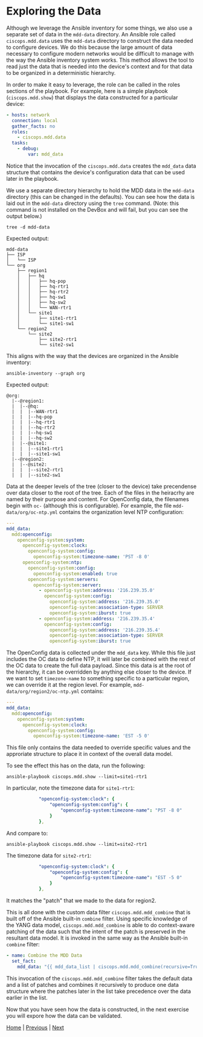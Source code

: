 # Exploring the Data
Although we leverage the Ansible inventory for some things, we also use a separate set of data in the `mdd-data` directory. An Ansible role called `ciscops.mdd.data` uses the `mdd-data` directory to construct the data needed to configure devices. We do this because the large amount of data necessary to configure modern networks would be difficult to manage with the way the Ansible inventory system works. This method allows the tool to read just the data that is needed into the device's context and for that data to be organized in a deterministic hierarchy.

In order to make it easy to leverage, the role can be called in the roles sections of the playbook. For example, here is a simple playbook (`ciscops.mdd.show`) that displays the data constructed for a particular device:

```yaml
- hosts: network
  connection: local
  gather_facts: no
  roles:
    - ciscops.mdd.data
  tasks:
    - debug:
        var: mdd_data
```

Notice that the invocation of the `ciscops.mdd.data` creates the `mdd_data` data structure that contains the device's configuration data that can be used later in the playbook.

We use a separate directory hierarchy to hold the MDD data in the `mdd-data` directory (this can be changed in the defaults). You can see how the data is laid out in the `mdd-data` directory using the `tree` command.  (Note: this command is not installed on the DevBox and will fail, but you can see the output below.)

```
tree -d mdd-data
```

Expected output:

```
mdd-data
├── ISP
│   └── ISP
└── org
    ├── region1
    │   ├── hq
    │   │   ├── hq-pop
    │   │   ├── hq-rtr1
    │   │   ├── hq-rtr2
    │   │   ├── hq-sw1
    │   │   ├── hq-sw2
    │   │   └── WAN-rtr1
    │   └── site1
    │       ├── site1-rtr1
    │       └── site1-sw1
    └── region2
        └── site2
            ├── site2-rtr1
            └── site2-sw1
```

This aligns with the way that the devices are organized in the Ansible inventory:

```
ansible-inventory --graph org
```

Expected output:

```
@org:
  |--@region1:
  |  |--@hq:
  |  |  |--WAN-rtr1
  |  |  |--hq-pop
  |  |  |--hq-rtr1
  |  |  |--hq-rtr2
  |  |  |--hq-sw1
  |  |  |--hq-sw2
  |  |--@site1:
  |  |  |--site1-rtr1
  |  |  |--site1-sw1
  |--@region2:
  |  |--@site2:
  |  |  |--site2-rtr1
  |  |  |--site2-sw1
```

Data at the deeper levels of the tree (closer to the device) take precendense over data closer to the root of the tree. Each of the files in the heiracrhy are named by their purpose and content. For OpenConfig data, the filenames begin with `oc-` (although this is configurable). For example, the file `mdd-data/org/oc-ntp.yml` contains the organization level NTP configuration:

```yaml
---
mdd_data:
  mdd:openconfig:
    openconfig-system:system:
      openconfig-system:clock:
        openconfig-system:config:
          openconfig-system:timezone-name: 'PST -8 0'
      openconfig-system:ntp:
        openconfig-system:config:
          openconfig-system:enabled: true
        openconfig-system:servers:
          openconfig-system:server:
            - openconfig-system:address: '216.239.35.0'
              openconfig-system:config:
                openconfig-system:address: '216.239.35.0'
                openconfig-system:association-type: SERVER
                openconfig-system:iburst: true
            - openconfig-system:address: '216.239.35.4'
              openconfig-system:config:
                openconfig-system:address: '216.239.35.4'
                openconfig-system:association-type: SERVER
                openconfig-system:iburst: true
```

The OpenConfig data is collected under the `mdd_data` key. While this file just includes the OC data to define NTP, it will later be combined with the rest of the OC data to create the full data payload. Since this data is at the root of the hierarchy, it can be overridden by anything else closer to the device. If we want to set `timezone-name` to something specific to a particular region, we can override it at the region level. For example, `mdd-data/org/region2/oc-ntp.yml` contains:

```yaml
---
mdd_data:
  mdd:openconfig:
    openconfig-system:system:
      openconfig-system:clock:
        openconfig-system:config:
          openconfig-system:timezone-name: 'EST -5 0'

```

This file only contains the data needed to override specific values and the approriate structure to place it in context of the overall data model.

To see the effect this has on the data, run the following:

```
ansible-playbook ciscops.mdd.show --limit=site1-rtr1
```

In particular, note the timezone data for `site1-rtr1`:

```yaml
            "openconfig-system:clock": {
                "openconfig-system:config": {
                    "openconfig-system:timezone-name": "PST -8 0"
                }
            },
```

And compare to:

```
ansible-playbook ciscops.mdd.show --limit=site2-rtr1
```

The timezone data for `site2-rtr1`:

```yaml
            "openconfig-system:clock": {
                "openconfig-system:config": {
                    "openconfig-system:timezone-name": "EST -5 0"
                }
            },
```

It matches the "patch" that we made to the data for region2.

This is all done with the custom data filter `ciscops.mdd.mdd_combine` that is built off of the Ansible built-in `combine` filter. Using specific knowledge of the YANG data model, `ciscops.mdd.mdd_combine` is able to do context-aware patching of the data such that the intent of the patch is preserved in the resultant data model. It is invoked in the same way as the Ansible built-in `combine` filter:

```yaml
- name: Combine the MDD Data
  set_fact:
    mdd_data: "{{ mdd_data_list | ciscops.mdd.mdd_combine(recursive=True) }}"
```

This invocation of the `ciscops.mdd.mdd_combine` filter takes the default data and a list of patches and combines it recursively to produce one data structure where the patches later in the list take precedence over the data earlier in the list.

Now that you have seen how the data is constructed, in the next exercise you will expore how the data can be validated.

[Home](../README.md#workshop-exercises) | [Previous](explore-inventory.md#exploring-the-inventory) | [Next](data-validation.md#data-validation)
